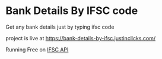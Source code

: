 # Bank Details By IFSC code
Get any bank details just by typing ifsc code 

project is live at https://bank-details-by-ifsc.justinclicks.com/

Running Free on [IFSC API](https://github.com/kaustubhk24/Indian-Banks-Data)
 
